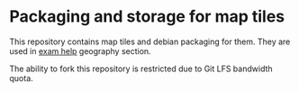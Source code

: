 # Packaging and storage for map tiles

This repository contains map tiles and debian packaging for them. They are used in [exam help](https://github.com/digabi/koe-ohje) geography section.

The ability to fork this repository is restricted due to Git LFS bandwidth quota.
